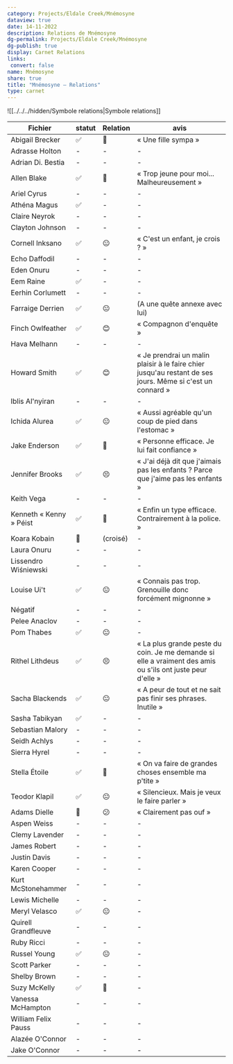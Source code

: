 ```yaml
---
category: Projects/Eldale Creek/Mnémosyne
dataview: true
date: 14-11-2022
description: Relations de Mnémosyne
dg-permalink: Projects/Eldale Creek/Mnémosyne
dg-publish: true
display: Carnet Relations
links:
 convert: false
name: Mnémosyne
share: true
title: "Mnémosyne — Relations"
type: carnet
---
```


![[../../../hidden/Symbole relations|Symbole relations]]

| Fichier                                                                                  | statut | Relation | avis                                                                                                       |
| ---------------------------------------------------------------------------------------- | ------ | -------- | ---------------------------------------------------------------------------------------------------------- |
| Abigail Brecker                 | ✅      | 🙂       | « Une fille sympa »                                                                                        |
| Adrasse Holton                   | \-     | \-       | \-                                                                                                         |
| Adrian Di. Bestia             | \-     | \-       | \-                                                                                                         |
| Allen Blake                         | ✅      | 🙂       | « Trop jeune pour moi... Malheureusement »                                                                 |
| Ariel Cyrus                         | \-     | \-       | \-                                                                                                         |
| Athéna Magus                       | ✅      | \-       | \-                                                                                                         |
| Claire Neyrok                     | \-     | \-       | \-                                                                                                         |
| Clayton Johnson                 | \-     | \-       | \-                                                                                                         |
| Cornell Inksano                 | ✅      | 😐       | « C'est un enfant, je crois ? »                                                                            |
| Echo Daffodil                     | \-     | \-       | \-                                                                                                         |
| Eden Onuru                           | \-     | \-       | \-                                                                                                         |
| Eem Raine                             | ✅      | \-       | \-                                                                                                         |
| Eerhin Corlumett               | \-     | \-       | \-                                                                                                         |
| Farraige Derrien               | ✅      | 😐       | (A une quête annexe avec lui)                                                                              |
| Finch Owlfeather               | ✅      | 😊       | « Compagnon d'enquête »                                                                                    |
| Hava Melhann                      | \-     | \-       | \-                                                                                                         |
| Howard Smith                       | ✅      | 😊       | « Je prendrai un malin plaisir à le faire chier jusqu'au restant de ses jours. Même si c'est un connard »  |
| Iblis Al'nyiran                | \-     | \-       | \-                                                                                                         |
| Ichida Alurea                     | ✅      | 😐       | « Aussi agréable qu'un coup de pied dans l'estomac »                                                       |
| Jake Enderson                     | ✅      | 🙂       | « Personne efficace. Je lui fait confiance »                                                               |
| Jennifer Brooks                 | ✅      | 😣       | « J'ai déjà dit que j'aimais pas les enfants ? Parce que j'aime pas les enfants »                          |
| Keith Vega                           | \-     | \-       | \-                                                                                                         |
| Kenneth « Kenny » Péist | ✅      | 🥰       | « Enfin un type efficace. Contrairement à la police. »                                                     |
| Koara Kobain                       | 👀     | (croisé) | \-                                                                                                         |
| Laura Onuru                         | \-     | \-       | \-                                                                                                         |
| Lissendro Wiśniewski       | \-     | \-       | \-                                                                                                         |
| Louise Ui't                         | ✅      | 😐       | « Connais pas trop. Grenouille donc forcément mignonne »                                                   |
| Négatif                                 | \-     | \-       | \-                                                                                                         |
| Pelee Anaclov                     | \-     | \-       | \-                                                                                                         |
| Pom Thabes                           | ✅      | 😐       | \-                                                                                                         |
| Rithel Lithdeus                 | ✅      | 😣       | « La plus grande peste du coin. Je me demande si elle a vraiment des amis ou s'ils ont juste peur d'elle » |
| Sacha Blackends                 | ✅      | 😐       | « A peur de tout et ne sait pas finir ses phrases. Inutile »                                               |
| Sasha Tabikyan                   | ✅      | \-       | \-                                                                                                         |
| Sebastian Malory               | \-     | \-       | \-                                                                                                         |
| Seidh Achlys                       | \-     | \-       | \-                                                                                                         |
| Sierra Hyrel                       | \-     | \-       | \-                                                                                                         |
| Stella Étoile                     | ✅      | 🤩       | « On va faire de grandes choses ensemble ma p'tite »                                                       |
| Teodor Klapil                     | ✅      | 😐       | « Silencieux. Mais je veux le faire parler »                                                               |
| Adams Dielle                      | 💭     | 😕       | « Clairement pas ouf »                                                                                     |
| Aspen Weiss                        | \-     | \-       | \-                                                                                                         |
| Clemy Lavender                  | \-     | \-       | \-                                                                                                         |
| James Robert                      | \-     | \-       | \-                                                                                                         |
| Justin Davis                      | \-     | \-       | \-                                                                                                         |
| Karen Cooper                      | \-     | \-       | \-                                                                                                         |
| Kurt McStonehammer          | \-     | \-       | \-                                                                                                         |
| Lewis Michelle                  | \-     | \-       | \-                                                                                                         |
| Meryl Velasco                    | ✅      | 😐       | \-                                                                                                         |
| Quirell Grandfleuve        | \-     | \-       | \-                                                                                                         |
| Ruby Ricci                          | \-     | \-       | \-                                                                                                         |
| Russel Young                      | ✅      | 😐       | \-                                                                                                         |
| Scott Parker                      | \-     | \-       | \-                                                                                                         |
| Shelby Brown                      | \-     | \-       | \-                                                                                                         |
| Suzy McKelly                      | ✅      | 🥰       | \-                                                                                                         |
| Vanessa McHampton            | \-     | \-       | \-                                                                                                         |
| William Felix Pauss        | \-     | \-       | \-                                                                                                         |
| Alazée O'Connor          | \-     | \-       | \-                                                                                                         |
| Jake O'Connor              | \-     | \-       | \-                                                                                                         |

